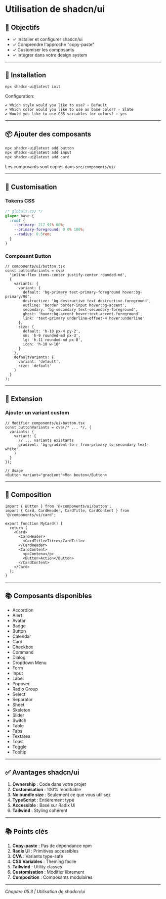# Utilisation de shadcn/ui

## 🎯 Objectifs

- ✓ Installer et configurer shadcn/ui
- ✓ Comprendre l'approche "copy-paste"
- ✓ Customiser les composants
- ✓ Intégrer dans votre design system

---

## 🚀 Installation

```bash
npx shadcn-ui@latest init
```

Configuration:
```
✔ Which style would you like to use? › Default
✔ Which color would you like to use as base color? › Slate
✔ Would you like to use CSS variables for colors? › yes
```

---

## 📦 Ajouter des composants

```bash
npx shadcn-ui@latest add button
npx shadcn-ui@latest add input
npx shadcn-ui@latest add card
```

Les composants sont copiés dans `src/components/ui/`

---

## 🎨 Customisation

### Tokens CSS

```css
/* globals.css */
@layer base {
  :root {
    --primary: 217 91% 60%;
    --primary-foreground: 0 0% 100%;
    --radius: 0.5rem;
  }
}
```

### Composant Button

```tsx
// components/ui/button.tsx
const buttonVariants = cva(
  'inline-flex items-center justify-center rounded-md',
  {
    variants: {
      variant: {
        default: 'bg-primary text-primary-foreground hover:bg-primary/90',
        destructive: 'bg-destructive text-destructive-foreground',
        outline: 'border border-input hover:bg-accent',
        secondary: 'bg-secondary text-secondary-foreground',
        ghost: 'hover:bg-accent hover:text-accent-foreground',
        link: 'text-primary underline-offset-4 hover:underline'
      },
      size: {
        default: 'h-10 px-4 py-2',
        sm: 'h-9 rounded-md px-3',
        lg: 'h-11 rounded-md px-8',
        icon: 'h-10 w-10'
      }
    },
    defaultVariants: {
      variant: 'default',
      size: 'default'
    }
  }
);
```

---

## 🔧 Extension

### Ajouter un variant custom

```tsx
// Modifier components/ui/button.tsx
const buttonVariants = cva(/* ... */, {
  variants: {
    variant: {
      // ... variants existants
      gradient: 'bg-gradient-to-r from-primary to-secondary text-white'
    }
  }
});

// Usage
<Button variant="gradient">Mon bouton</Button>
```

---

## 🎯 Composition

```tsx
import { Button } from '@/components/ui/button';
import { Card, CardHeader, CardTitle, CardContent } from '@/components/ui/card';

export function MyCard() {
  return (
    <Card>
      <CardHeader>
        <CardTitle>Titre</CardTitle>
      </CardHeader>
      <CardContent>
        <p>Contenu</p>
        <Button>Action</Button>
      </CardContent>
    </Card>
  );
}
```

---

## 📚 Composants disponibles

- Accordion
- Alert
- Avatar
- Badge
- Button
- Calendar
- Card
- Checkbox
- Command
- Dialog
- Dropdown Menu
- Form
- Input
- Label
- Popover
- Radio Group
- Select
- Separator
- Sheet
- Skeleton
- Slider
- Switch
- Table
- Tabs
- Textarea
- Toast
- Toggle
- Tooltip

---

## ✅ Avantages shadcn/ui

1. **Ownership** : Code dans votre projet
2. **Customisation** : 100% modifiable
3. **No bundle size** : Seulement ce que vous utilisez
4. **TypeScript** : Entièrement typé
5. **Accessible** : Basé sur Radix UI
6. **Tailwind** : Styling cohérent

---

## 📚 Points clés

1. **Copy-paste** : Pas de dépendance npm
2. **Radix UI** : Primitives accessibles
3. **CVA** : Variants type-safe
4. **CSS Variables** : Theming facile
5. **Tailwind** : Utility classes
6. **Customisation** : Modifier librement
7. **Composition** : Composants modulaires

---

*Chapitre 05.3 | Utilisation de shadcn/ui*

